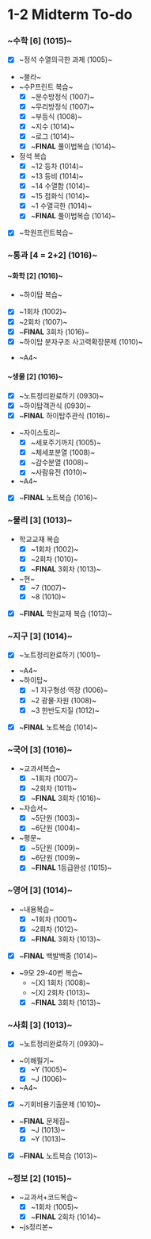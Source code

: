 # 1-2 Midterm To-do

### ~수학 [6] (1015)~
+ [X] ~정석 수열의극한 과제 (1005)~
+ ~블라~
+ ~수P프린트 복습~
  + [X] ~분수방정식 (1007)~
  + [X] ~무리방정식 (1007)~
  + [X] ~부등식 (1008)~
  + [X] ~지수 (1014)~
  + [X] ~로그 (1014)~
  + [X] ~**FINAL** 풀이법복습 (1014)~
+ 정석 복습
  + [X] ~12 등차 (1014)~
  + [X] ~13 등비 (1014)~
  + [X] ~14 수열합 (1014)~
  + [X] ~15 점화식 (1014)~
  + [X] ~1 수열극한 (1014)~
  + [X] ~**FINAL** 풀이법복습 (1014)~
+ [X] ~학원프린트복습~

### ~통과 [4 = 2+2] (1016)~

#### ~화학 [2] (1016)~
+ ~하이탑 복습~
 + [X] ~1회차 (1002)~
  + [X] ~2회차 (1007)~
  + [X] ~**FINAL** 3회차 (1016)~
+ [X] ~하이탑 분자구조 사고력확장문제 (1010)~
+ ~A4~

#### ~생물 [2] (1016)~
+ [X] ~노트정리완료하기 (0930)~
+ [X] ~하이탑객관식 (0930)~
+ [X] ~**FINAL** 하이탑주관식 (1016)~
+ ~자이스토리~
  + [X] ~세포주기까지 (1005)~
  + [X] ~체세포분열 (1008)~
  + [X] ~감수분열 (1008)~
  + [X] ~사람유전 (1010)~
+ ~A4~
+ [X] ~**FINAL** 노트복습 (1016)~

### ~물리 [3] (1013)~
+ 학교교재 복습
  + [X] ~1회차 (1002)~
  + [X] ~2회차 (1010)~
  + [X] ~**FINAL** 3회차 (1013)~
+ ~현~
  + [X] ~7 (1007)~
  + [X] ~8 (1010)~
+ [X] ~**FINAL** 학원교재 복습 (1013)~

### ~지구 [3] (1014)~
+ [X] ~노트정리완료하기 (1001)~
+ ~A4~
+ ~하이탑~
  + [X] ~1 지구형성·역장 (1006)~
  + [X] ~2 광물·자원 (1008)~
  + [X] ~3 한반도지질 (1012)~
+ [X] ~**FINAL** 노트복습 (1014)~

### ~국어 [3] (1016)~
+ ~교과서복습~
  + [X] ~1회차 (1007)~
  + [X] ~2회차 (1011)~
  + [X] ~**FINAL** 3회차 (1016)~
+ ~자습서~
  + [X] ~5단원 (1003)~
  + [X] ~6단원 (1004)~
+ ~평문~
  + [X] ~5단원 (1009)~
  + [X] ~6단원 (1009)~
  + [X] ~**FINAL** 1등급완성 (1015)~

### ~영어 [3] (1014)~
+ ~내용복습~
  + [X] ~1회차 (1001)~
  + [X] ~2회차 (1012)~
  + [X] ~**FINAL** 3회차 (1013)~
+ [X] ~**FINAL** 백발백중 (1014)~
+ ~9모 29-40번 복습~
  + ~[X] 1회차 (1008)~
  + ~[X] 2회차 (1013)~
  + [X] ~**FINAL** 3회차 (1013)~

### ~사회 [3] (1013)~
+ [X] ~노트정리완료하기 (0930)~
+ ~이해필기~
  + [X] ~Y (1005)~
  + [X] ~J (1006)~
+ ~A4~
+ [X] ~기회비용기출문제 (1010)~
+ ~**FINAL** 문제집~
  + [X] ~J (1013)~
  + [X] ~Y (1013)~
+ [X] ~**FINAL** 노트복습 (1013)~

### ~정보 [2] (1015)~
+ ~교과서+코드복습~
  + [X] ~1회차 (1005)~
  + [X] ~**FINAL** 2회차 (1014)~
+ ~js정리본~
